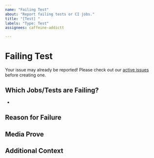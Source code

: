 ```yaml
---
name: "Failing Test"
about: "Report failing tests or CI jobs."
title: "[Test] "
labels: "Type: Test"
assignees: caffeine-addictt

---
```


# Failing Test
Your issue may already be reported!
Please check out our [active issues](https://github.com/python-thread/thread-cli/issues) before creating one.



## Which Jobs/Tests are Failing?
* 



## Reason for Failure
<!--
Why is/are this/these job/test(s) failing?
What are we missing to make it pass?
-->



## Media Prove
<!--
If applicable, add screenshots or code snippets to explain the issue
If not applicable, remove this field
-->



## Additional Context
<!--
Any other extra context or information
-->
